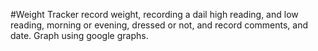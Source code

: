 #Weight Tracker
record weight, recording a dail high reading, and low reading, morning or evening, dressed or not, and record comments, and date.
Graph using google graphs.
